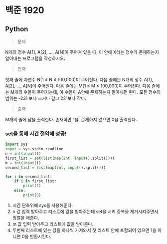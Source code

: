 # 백준 1920
## Python

> 문제

N개의 정수 A[1], A[2], …, A[N]이 주어져 있을 때, 이 안에 X라는 정수가 존재하는지 알아내는 프로그램을 작성하시오.

>입력

첫째 줄에 자연수 N(1 ≤ N ≤ 100,000)이 주어진다. 다음 줄에는 N개의 정수 A[1], A[2], …, A[N]이 주어진다. 다음 줄에는 M(1 ≤ M ≤ 100,000)이 주어진다. 다음 줄에는 M개의 수들이 주어지는데, 이 수들이 A안에 존재하는지 알아내면 된다. 모든 정수의 범위는 -231 보다 크거나 같고 231보다 작다.

>출력

M개의 줄에 답을 출력한다. 존재하면 1을, 존재하지 않으면 0을 출력한다.

### set을 통해 시간 절약해 성공!
```python
import sys
input = sys.stdin.readline
n = int(input())
first_list = set(list(map(int, input().split())))
m = int(input())
second_list = list(map(int, input().split()))

for i in second_list:
    if i in first_list:
        print(1)
    else:
        print(0)
```
1. 시간 단축위해 sys를 사용해준다.
2. n 값 입력 받아주고 리스트에 값을 받아주는데 set을 시켜 중복을 제거시켜주면서 정렬을 해준다.
3. m 값 입력 받아주고 리스트에 값을 받아준다.
4. 두번째 리스트에 있는 값들 하나씩 가져와서 첫 리스트 안에 포함되어 있으면 1을 아니면 0을 반환시킨다.
